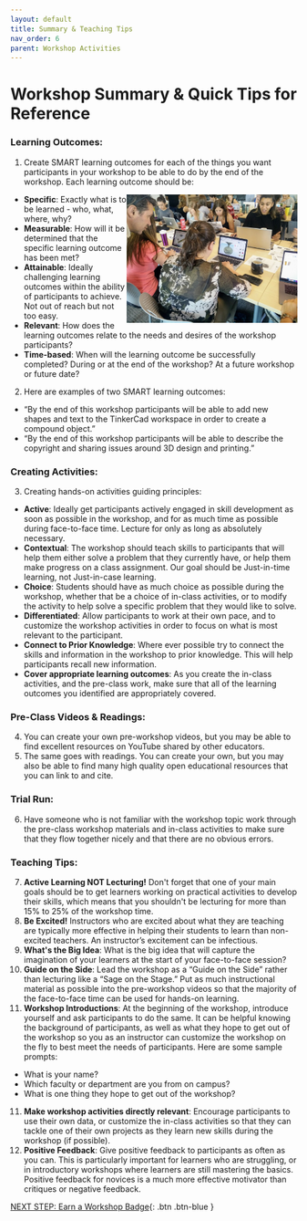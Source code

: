 ```yaml
---
layout: default
title: Summary & Teaching Tips
nav_order: 6
parent: Workshop Activities
---
```

# Workshop Summary & Quick Tips for Reference

### Learning Outcomes:
1. Create SMART learning outcomes for each of the things you want participants in your workshop to be able to do by the end of the workshop. Each learning outcome should be: 
- <img src="images/flipped-students.png" style="float:right;width:300px;" alt="Students Learning in a Flipped classroom">**Specific**: Exactly what is to be learned - who, what, where, why?
- **Measurable**: How will it be determined that the specific learning outcome has been met?
- **Attainable**: Ideally challenging learning outcomes within the ability of participants to achieve. Not out of reach but not too easy.
- **Relevant**: How does the learning outcomes relate to the needs and desires of the workshop participants?
- **Time-based**: When will the learning outcome be successfully completed? During or at the end of the workshop? At a future workshop or future date?
2. Here are examples of two SMART learning outcomes: 
- “By the end of this workshop participants will be able to add new shapes and text to the TinkerCad workspace in order to create a compound object.” 
- “By the end of this workshop participants will be able to describe the copyright and sharing issues around 3D design and printing.”

### Creating Activities:
3. Creating hands-on activities guiding principles:
- **Active**: Ideally get participants actively engaged in skill development as soon as possible in the workshop, and for as much time as possible during face-to-face time. Lecture for only as long as absolutely necessary.
- **Contextual**: The workshop should teach skills to participants that will help them either solve a problem that they currently have, or help them make progress on a class assignment. Our goal should be Just-in-time learning, not Just-in-case learning.
- **Choice**: Students should have as much choice as possible during the workshop, whether that be a choice of in-class activities, or to modify the activity to help solve a specific problem that they would like to solve. 
- **Differentiated**: Allow participants to work at their own pace, and to customize the workshop activities in order to focus on what is most relevant to the participant.
- **Connect to Prior Knowledge**: Where ever possible try to connect the skills and information in the workshop to prior knowledge. This will help participants recall new information.
- **Cover appropriate learning outcomes**: As you create the in-class activities, and the pre-class work, make sure that all of the learning outcomes you identified are appropriately covered.

### Pre-Class Videos & Readings:
4. You can create your own pre-workshop videos, but you may be able to find excellent resources on YouTube shared by other educators. 
5. The same goes with readings. You can create your own, but you may also be able to find many high quality open educational resources that you can link to and cite.

### Trial Run:
6. Have someone who is not familiar with the workshop topic work through the pre-class workshop materials and in-class activities to make sure that they flow together nicely and that there are no obvious errors.

### Teaching Tips:
7. **Active Learning NOT Lecturing!** Don't forget that one of your main goals should be to get learners working on practical activities to develop their skills, which means that you shouldn't be lecturing for more than 15% to 25% of the workshop time.
7. **Be Excited!** Instructors who are excited about what they are teaching are typically more effective in helping their students to learn than non-excited teachers. An instructor’s excitement can be infectious.
8. **What's the Big Idea**: What is the big idea that will capture the imagination of your learners at the start of your face-to-face session?
9. **Guide on the Side**: Lead the workshop as a “Guide on the Side” rather than lecturing like a “Sage on the Stage.” Put as much instructional material as possible into the pre-workshop videos so that the majority of the face-to-face time can be used for hands-on learning.
10. **Workshop Introductions**: At the beginning of the workshop, introduce yourself and ask participants to do the same. It can be helpful knowing the background of participants, as well as what they hope to get out of the workshop so you as an instructor can customize the workshop on the fly to best meet the needs of participants. Here are some sample prompts: 
- What is your name?
- Which faculty or department are you from on campus?
- What is one thing they hope to get out of the workshop?
11. **Make workshop activities directly relevant**: Encourage participants to use their own data, or customize the in-class activities so that they can tackle one of their own projects as they learn new skills during the workshop (if possible).
12. **Positive Feedback**: Give positive feedback to participants as often as you can. This is particularly important for learners who are struggling, or in introductory workshops where learners are still mastering the basics.  Positive feedback for novices is a much more effective motivator than critiques or negative feedback.

[NEXT STEP: Earn a Workshop Badge](informal-credentials.html){: .btn .btn-blue }
